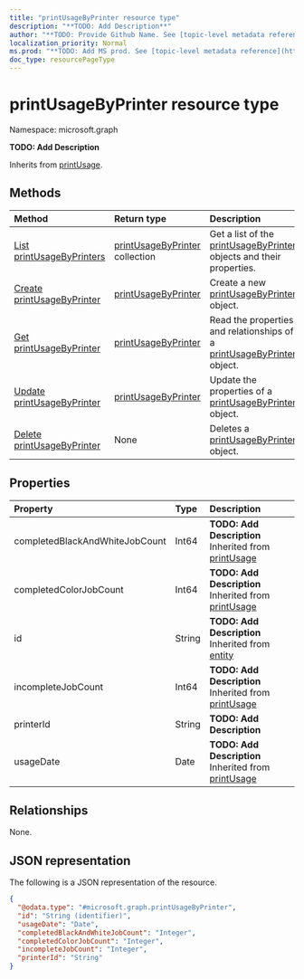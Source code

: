```yaml
---
title: "printUsageByPrinter resource type"
description: "**TODO: Add Description**"
author: "**TODO: Provide Github Name. See [topic-level metadata reference](https://msgo.azurewebsites.net/add/document/guidelines/metadata.html#topic-level-metadata)**"
localization_priority: Normal
ms.prod: "**TODO: Add MS prod. See [topic-level metadata reference](https://msgo.azurewebsites.net/add/document/guidelines/metadata.html#topic-level-metadata)**"
doc_type: resourcePageType
---
```


# printUsageByPrinter resource type

Namespace: microsoft.graph

**TODO: Add Description**


Inherits from [printUsage](../resources/printusage.md).

## Methods
|Method|Return type|Description|
|:---|:---|:---|
|[List printUsageByPrinters](../api/printusagebyprinter-list.md)|[printUsageByPrinter](../resources/printusagebyprinter.md) collection|Get a list of the [printUsageByPrinter](../resources/printusagebyprinter.md) objects and their properties.|
|[Create printUsageByPrinter](../api/printusagebyprinter-create.md)|[printUsageByPrinter](../resources/printusagebyprinter.md)|Create a new [printUsageByPrinter](../resources/printusagebyprinter.md) object.|
|[Get printUsageByPrinter](../api/printusagebyprinter-get.md)|[printUsageByPrinter](../resources/printusagebyprinter.md)|Read the properties and relationships of a [printUsageByPrinter](../resources/printusagebyprinter.md) object.|
|[Update printUsageByPrinter](../api/printusagebyprinter-update.md)|[printUsageByPrinter](../resources/printusagebyprinter.md)|Update the properties of a [printUsageByPrinter](../resources/printusagebyprinter.md) object.|
|[Delete printUsageByPrinter](../api/printusagebyprinter-delete.md)|None|Deletes a [printUsageByPrinter](../resources/printusagebyprinter.md) object.|

## Properties
|Property|Type|Description|
|:---|:---|:---|
|completedBlackAndWhiteJobCount|Int64|**TODO: Add Description** Inherited from [printUsage](../resources/printusage.md)|
|completedColorJobCount|Int64|**TODO: Add Description** Inherited from [printUsage](../resources/printusage.md)|
|id|String|**TODO: Add Description** Inherited from [entity](../resources/entity.md)|
|incompleteJobCount|Int64|**TODO: Add Description** Inherited from [printUsage](../resources/printusage.md)|
|printerId|String|**TODO: Add Description**|
|usageDate|Date|**TODO: Add Description** Inherited from [printUsage](../resources/printusage.md)|

## Relationships
None.

## JSON representation
The following is a JSON representation of the resource.
<!-- {
  "blockType": "resource",
  "keyProperty": "id",
  "@odata.type": "microsoft.graph.printUsageByPrinter",
  "baseType": "microsoft.graph.printUsage",
  "openType": false
}
-->
``` json
{
  "@odata.type": "#microsoft.graph.printUsageByPrinter",
  "id": "String (identifier)",
  "usageDate": "Date",
  "completedBlackAndWhiteJobCount": "Integer",
  "completedColorJobCount": "Integer",
  "incompleteJobCount": "Integer",
  "printerId": "String"
}
```

